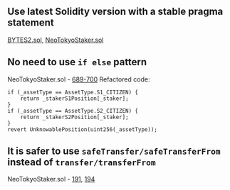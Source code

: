 ## Use latest Solidity version with a stable pragma statement
[BYTES2.sol](https://github.com/code-423n4/2023-03-neotokyo/blob/main/contracts/staking/BYTES2.sol#L2), [NeoTokyoStaker.sol](https://github.com/code-423n4/2023-03-neotokyo/blob/main/contracts/staking/NeoTokyoStaker.sol#L2)

## No need to use `if else` pattern
NeoTokyoStaker.sol - [689-700](https://github.com/code-423n4/2023-03-neotokyo/blob/main/contracts/staking/NeoTokyoStaker.sol#L693-L699)
Refactored code:
```
if (_assetType == AssetType.S1_CITIZEN) {
    return _stakerS1Position[_staker];
} 
if (_assetType == AssetType.S2_CITIZEN) {
    return _stakerS2Position[_staker];
} 
revert UnknowablePosition(uint256(_assetType));	
```

## It is safer to use `safeTransfer/safeTransferFrom` instead of `transfer/transferFrom`
NeoTokyoStaker.sol - [191](https://github.com/code-423n4/2023-03-neotokyo/blob/main/contracts/staking/NeoTokyoStaker.sol#L191), [194](https://github.com/code-423n4/2023-03-neotokyo/blob/main/contracts/staking/NeoTokyoStaker.sol#L194)
